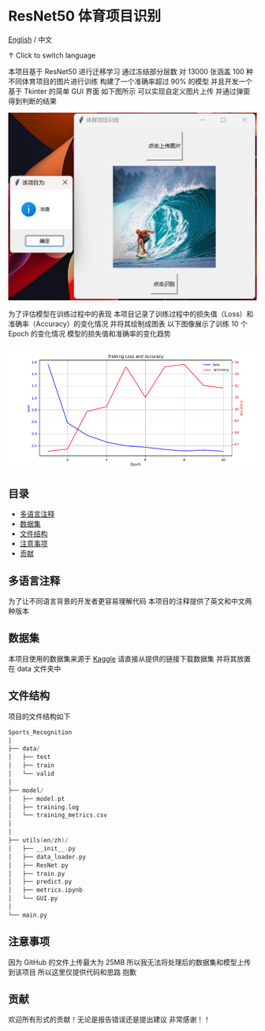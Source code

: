 # ResNet50 体育项目识别

[English](readme_zh)  /  中文

↑ Click to switch language

本项目基于 ResNet50 进行迁移学习 通过冻结部分层数 对 13000 张涵盖 100 种不同体育项目的图片进行训练 构建了一个准确率超过 90% 的模型 并且开发一个基于 Tkinter 的简单 GUI 界面 如下图所示 可以实现自定义图片上传 并通过弹窗得到判断的结果 

![演示](index_zh.png)

为了评估模型在训练过程中的表现 本项目记录了训练过程中的损失值（Loss）和准确率（Accuracy）的变化情况 并将其绘制成图表 以下图像展示了训练 10 个 Epoch 的变化情况 模型的损失值和准确率的变化趋势

![演示](training_metrics.png)

## 目录

- [多语言注释](#多语言注释)
- [数据集](#数据集)
- [文件结构](#文件结构)
- [注意事项](#注意事项)
- [贡献](#贡献)

## 多语言注释

为了让不同语言背景的开发者更容易理解代码 本项目的注释提供了英文和中文两种版本

## 数据集

本项目使用的数据集来源于 [Kaggle](https://www.kaggle.com/datasets/gpiosenka/sports-classification)
请直接从提供的链接下载数据集 并将其放置在 data 文件夹中

## 文件结构

项目的文件结构如下

```c++
Sports_Recognition
│
├── data/
│   ├── test
│   ├── train
│   └── valid
│
├── model/
│   ├── model.pt
│   ├── training.log
│   └── training_metrics.csv
│    
│
├── utils(en/zh)/
│   ├── __init__.py
│   ├── data_loader.py
│   ├── ResNet.py
│   ├── train.py
│   ├── predict.py
│   ├── metrics.ipynb
│   └── GUI.py
│
└── main.py 
```

## 注意事项

因为 GitHub 的文件上传最大为 25MB 所以我无法将处理后的数据集和模型上传到该项目 所以这里仅提供代码和思路 抱歉

## 贡献

欢迎所有形式的贡献！无论是报告错误还是提出建议 非常感谢！！